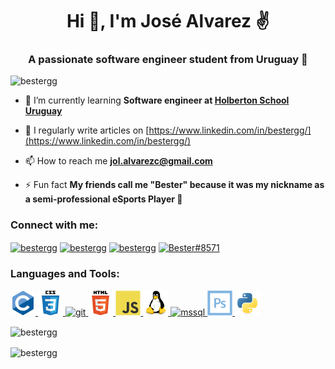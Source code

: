 <h1 align="center">Hi 👋, I'm José Alvarez ✌️</h1>
<h3 align="center">A passionate software engineer student from Uruguay 🦘</h3>

<p align="left"> <img src="https://komarev.com/ghpvc/?username=bestergg&label=Profile%20views&color=0e75b6&style=flat" alt="bestergg" /> </p>

- 🌱 I’m currently learning **Software engineer at [Holberton School Uruguay](https://www.holbertonschool.com/)**

- 📝 I regularly write articles on [https://www.linkedin.com/in/bestergg/](https://www.linkedin.com/in/bestergg/)

- 📫 How to reach me **jol.alvarezc@gmail.com**

- ⚡ Fun fact **My friends call me "Bester" because it was my nickname as a semi-professional eSports Player 👾**

<h3 align="left">Connect with me:</h3>
<p align="left">
<a href="https://twitter.com/bestergg" target="blank"><img align="center" src="https://raw.githubusercontent.com/rahuldkjain/github-profile-readme-generator/master/src/images/icons/Social/twitter.svg" alt="bestergg" height="30" width="40" /></a>
<a href="https://linkedin.com/in/bestergg" target="blank"><img align="center" src="https://raw.githubusercontent.com/rahuldkjain/github-profile-readme-generator/master/src/images/icons/Social/linked-in-alt.svg" alt="bestergg" height="30" width="40" /></a>
<a href="https://instagram.com/bestergg" target="blank"><img align="center" src="https://raw.githubusercontent.com/rahuldkjain/github-profile-readme-generator/master/src/images/icons/Social/instagram.svg" alt="bestergg" height="30" width="40" /></a>
<a href="https://discord.gg/Bester#8571" target="blank"><img align="center" src="https://raw.githubusercontent.com/rahuldkjain/github-profile-readme-generator/master/src/images/icons/Social/discord.svg" alt="Bester#8571" height="30" width="40" /></a>
</p>

<h3 align="left">Languages and Tools:</h3>
<p align="left"> <a href="https://www.cprogramming.com/" target="_blank" rel="noreferrer"> <img src="https://raw.githubusercontent.com/devicons/devicon/master/icons/c/c-original.svg" alt="c" width="40" height="40"/> </a> <a href="https://www.w3schools.com/css/" target="_blank" rel="noreferrer"> <img src="https://raw.githubusercontent.com/devicons/devicon/master/icons/css3/css3-original-wordmark.svg" alt="css3" width="40" height="40"/> </a> <a href="https://git-scm.com/" target="_blank" rel="noreferrer"> <img src="https://www.vectorlogo.zone/logos/git-scm/git-scm-icon.svg" alt="git" width="40" height="40"/> </a> <a href="https://www.w3.org/html/" target="_blank" rel="noreferrer"> <img src="https://raw.githubusercontent.com/devicons/devicon/master/icons/html5/html5-original-wordmark.svg" alt="html5" width="40" height="40"/> </a> <a href="https://developer.mozilla.org/en-US/docs/Web/JavaScript" target="_blank" rel="noreferrer"> <img src="https://raw.githubusercontent.com/devicons/devicon/master/icons/javascript/javascript-original.svg" alt="javascript" width="40" height="40"/> </a> <a href="https://www.linux.org/" target="_blank" rel="noreferrer"> <img src="https://raw.githubusercontent.com/devicons/devicon/master/icons/linux/linux-original.svg" alt="linux" width="40" height="40"/> </a> <a href="https://www.microsoft.com/en-us/sql-server" target="_blank" rel="noreferrer"> <img src="https://www.svgrepo.com/show/303229/microsoft-sql-server-logo.svg" alt="mssql" width="40" height="40"/> </a> <a href="https://www.photoshop.com/en" target="_blank" rel="noreferrer"> <img src="https://raw.githubusercontent.com/devicons/devicon/master/icons/photoshop/photoshop-line.svg" alt="photoshop" width="40" height="40"/> </a> <a href="https://www.python.org" target="_blank" rel="noreferrer"> <img src="https://raw.githubusercontent.com/devicons/devicon/master/icons/python/python-original.svg" alt="python" width="40" height="40"/> </a> </p>

<p><img align="center" src="https://github-readme-stats.vercel.app/api/top-langs?username=bestergg&show_icons=true&locale=en&layout=compact" alt="bestergg" /></p>

<p><img align="center" src="https://github-readme-streak-stats.herokuapp.com/?user=bestergg&" alt="bestergg" /></p>
